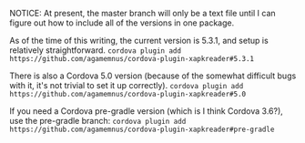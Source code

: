 NOTICE: At present, the master branch will only be a text file until I can figure out how to include all of the versions in one package.

As of the time of this writing, the current version is 5.3.1, and setup is relatively straightforward.
``cordova plugin add https://github.com/agamemnus/cordova-plugin-xapkreader#5.3.1``

There is also a Cordova 5.0 version (because of the somewhat difficult bugs with it, it's not trivial to set it up correctly).
``cordova plugin add https://github.com/agamemnus/cordova-plugin-xapkreader#5.0``

If you need a Cordova pre-gradle version (which is I think Cordova 3.6?), use the pre-gradle branch:
``cordova plugin add https://github.com/agamemnus/cordova-plugin-xapkreader#pre-gradle``
